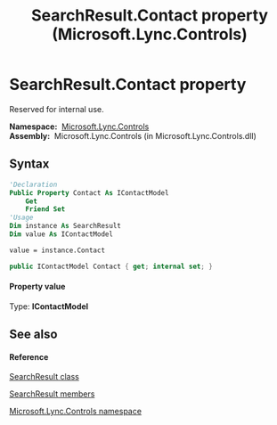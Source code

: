 ﻿---
title: SearchResult.Contact property  (Microsoft.Lync.Controls)
TOCTitle: 'Contact property '
ms:assetid: P:Microsoft.Lync.Controls.SearchResult.Contact_DI_3_UC_OCS14MrefLyncWPF
ms:mtpsurl: https://msdn.microsoft.com/en-us/library/microsoft.lync.controls.searchresult.contact_di_3_uc_ocs14mreflyncwpf(v=office.15)
ms:contentKeyID: 48594879
ms.date: 07/28/2014
mtps_version: v=office.15
f1_keywords:
- Microsoft.Lync.Controls.SearchResult.Contact
dev_langs:
- CSharp
- JScript
- VB
- other
---

# SearchResult.Contact property

Reserved for internal use.

**Namespace:**  [Microsoft.Lync.Controls](microsoft-lync-controls-namespace_1.md)  
**Assembly:**  Microsoft.Lync.Controls (in Microsoft.Lync.Controls.dll)

## Syntax

``` vb
'Declaration
Public Property Contact As IContactModel
    Get
    Friend Set
'Usage
Dim instance As SearchResult
Dim value As IContactModel

value = instance.Contact
```

``` csharp
public IContactModel Contact { get; internal set; }
```

#### Property value

Type: **IContactModel**  

## See also

#### Reference

[SearchResult class](searchresult-class-microsoft-lync-controls_1.md)

[SearchResult members](searchresult-members-microsoft-lync-controls_1.md)

[Microsoft.Lync.Controls namespace](microsoft-lync-controls-namespace_1.md)

